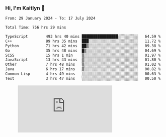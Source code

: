### Hi, I'm Kaitlyn 👋
<!--START_SECTION:waka-->

```txt
From: 29 January 2024 - To: 17 July 2024

Total Time: 756 hrs 29 mins

TypeScript        493 hrs 40 mins ████████████████░░░░░░░░░   64.59 %
C++               89 hrs 35 mins  ███░░░░░░░░░░░░░░░░░░░░░░   11.72 %
Python            71 hrs 42 mins  ██▒░░░░░░░░░░░░░░░░░░░░░░   09.38 %
Go                35 hrs 48 mins  █▒░░░░░░░░░░░░░░░░░░░░░░░   04.69 %
SCSS              15 hrs 1 min    ▒░░░░░░░░░░░░░░░░░░░░░░░░   01.97 %
JavaScript        13 hrs 43 mins  ▒░░░░░░░░░░░░░░░░░░░░░░░░   01.80 %
Other             7 hrs 48 mins   ▒░░░░░░░░░░░░░░░░░░░░░░░░   01.02 %
Java              6 hrs 17 mins   ▒░░░░░░░░░░░░░░░░░░░░░░░░   00.82 %
Common Lisp       4 hrs 49 mins   ░░░░░░░░░░░░░░░░░░░░░░░░░   00.63 %
Text              3 hrs 47 mins   ░░░░░░░░░░░░░░░░░░░░░░░░░   00.50 %
```

<!--END_SECTION:waka-->

<figure><embed src="https://wakatime.com/share/@018d58bc-3d22-46c9-b2d7-4ed36fb8172d/243b5d9b-77cd-4133-89ff-dcc8f225fa18.svg"></embed></figure>
